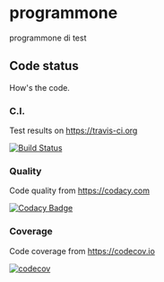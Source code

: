 # programmone

programmone di test

## Code status

How's the code.

### C.I.

Test results on  https://travis-ci.org

[![Build Status](https://travis-ci.org/scompo/programmone.svg?branch=master)](https://travis-ci.org/scompo/programmone)

### Quality

Code quality from https://codacy.com

[![Codacy Badge](https://api.codacy.com/project/badge/Grade/f02b2749ae2b47e88e02dda0c3b1bc60)](https://www.codacy.com/app/scompo/programmone?utm_source=github.com&amp;utm_medium=referral&amp;utm_content=scompo/programmone&amp;utm_campaign=Badge_Grade)

### Coverage

Code coverage from https://codecov.io

[![codecov](https://codecov.io/gh/scompo/programmone/branch/master/graph/badge.svg)](https://codecov.io/gh/scompo/programmone)

